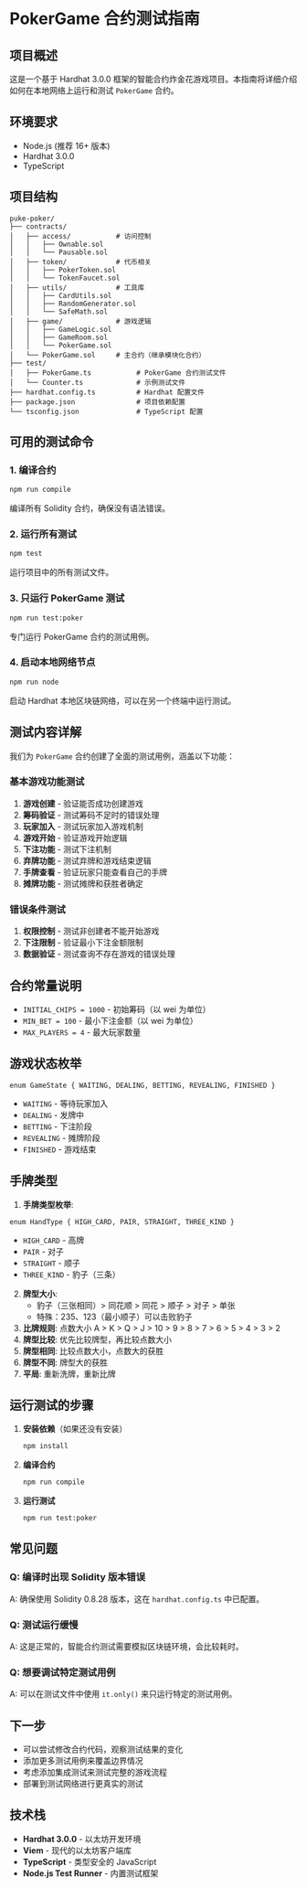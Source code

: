 # PokerGame 合约测试指南

## 项目概述

这是一个基于 Hardhat 3.0.0 框架的智能合约炸金花游戏项目。本指南将详细介绍如何在本地网络上运行和测试 `PokerGame` 合约。

## 环境要求

- Node.js (推荐 16+ 版本)
- Hardhat 3.0.0
- TypeScript

## 项目结构

```
puke-poker/
├── contracts/
│   ├── access/           # 访问控制
│   │   ├── Ownable.sol
│   │   └── Pausable.sol
│   ├── token/            # 代币相关
│   │   ├── PokerToken.sol
│   │   └── TokenFaucet.sol
│   ├── utils/            # 工具库
│   │   ├── CardUtils.sol
│   │   ├── RandomGenerator.sol
│   │   └── SafeMath.sol
│   ├── game/             # 游戏逻辑
│   │   ├── GameLogic.sol
│   │   ├── GameRoom.sol
│   │   └── PokerGame.sol
│   └── PokerGame.sol     # 主合约（继承模块化合约）
├── test/
│   ├── PokerGame.ts           # PokerGame 合约测试文件
│   └── Counter.ts             # 示例测试文件
├── hardhat.config.ts          # Hardhat 配置文件
├── package.json               # 项目依赖配置
└── tsconfig.json              # TypeScript 配置
```

## 可用的测试命令

### 1. 编译合约
```bash
npm run compile
```
编译所有 Solidity 合约，确保没有语法错误。

### 2. 运行所有测试
```bash
npm test
```
运行项目中的所有测试文件。

### 3. 只运行 PokerGame 测试
```bash
npm run test:poker
```
专门运行 PokerGame 合约的测试用例。

### 4. 启动本地网络节点
```bash
npm run node
```
启动 Hardhat 本地区块链网络，可以在另一个终端中运行测试。

## 测试内容详解

我们为 `PokerGame` 合约创建了全面的测试用例，涵盖以下功能：

### 基本游戏功能测试
1. **游戏创建** - 验证能否成功创建游戏
2. **筹码验证** - 测试筹码不足时的错误处理
3. **玩家加入** - 测试玩家加入游戏机制
4. **游戏开始** - 验证游戏开始逻辑
5. **下注功能** - 测试下注机制
6. **弃牌功能** - 测试弃牌和游戏结束逻辑
7. **手牌查看** - 验证玩家只能查看自己的手牌
8. **摊牌功能** - 测试摊牌和获胜者确定

### 错误条件测试
1. **权限控制** - 测试非创建者不能开始游戏
2. **下注限制** - 验证最小下注金额限制
3. **数据验证** - 测试查询不存在游戏的错误处理

## 合约常量说明

- `INITIAL_CHIPS = 1000` - 初始筹码（以 wei 为单位）
- `MIN_BET = 100` - 最小下注金额（以 wei 为单位）
- `MAX_PLAYERS = 4` - 最大玩家数量

## 游戏状态枚举

```solidity
enum GameState { WAITING, DEALING, BETTING, REVEALING, FINISHED }
```

- `WAITING` - 等待玩家加入
- `DEALING` - 发牌中
- `BETTING` - 下注阶段
- `REVEALING` - 摊牌阶段
- `FINISHED` - 游戏结束

## 手牌类型
1. **手牌类型枚举**:
```solidity
enum HandType { HIGH_CARD, PAIR, STRAIGHT, THREE_KIND }
```

- `HIGH_CARD` - 高牌
- `PAIR` - 对子
- `STRAIGHT` - 顺子
- `THREE_KIND` - 豹子（三条）

2. **牌型大小**:
   - 豹子（三张相同）> 同花顺 > 同花 > 顺子 > 对子 > 单张
   - 特殊：235、123（最小顺子）可以击败豹子
3. **比牌规则**: 点数大小 A > K > Q > J > 10 > 9 > 8 > 7 > 6 > 5 > 4 > 3 > 2
4. **牌型比较**: 优先比较牌型，再比较点数大小
5. **牌型相同**: 比较点数大小，点数大的获胜
6. **牌型不同**: 牌型大的获胜
7. **平局**: 重新洗牌，重新比牌

## 运行测试的步骤

1. **安装依赖**（如果还没有安装）
   ```bash
   npm install
   ```

2. **编译合约**
   ```bash
   npm run compile
   ```

3. **运行测试**
   ```bash
   npm run test:poker
   ```

## 常见问题

### Q: 编译时出现 Solidity 版本错误
A: 确保使用 Solidity 0.8.28 版本，这在 `hardhat.config.ts` 中已配置。

### Q: 测试运行缓慢
A: 这是正常的，智能合约测试需要模拟区块链环境，会比较耗时。

### Q: 想要调试特定测试用例
A: 可以在测试文件中使用 `it.only()` 来只运行特定的测试用例。

## 下一步

- 可以尝试修改合约代码，观察测试结果的变化
- 添加更多测试用例来覆盖边界情况
- 考虑添加集成测试来测试完整的游戏流程
- 部署到测试网络进行更真实的测试

## 技术栈

- **Hardhat 3.0.0** - 以太坊开发环境
- **Viem** - 现代的以太坊客户端库
- **TypeScript** - 类型安全的 JavaScript
- **Node.js Test Runner** - 内置测试框架

